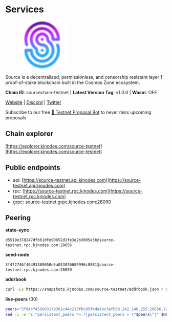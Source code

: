 # Services

<figure><img src="https://raw.githubusercontent.com/kj89/cosmos-images/main/logos/source.png" width="150" alt=""><figcaption></figcaption></figure>

Source is a decentralized, permissionless, and censorship resistant layer 1 proof-of-stake blockchain built in the Cosmos Zone ecosystem.

**Chain ID**: sourcechain-testnet | **Latest Version Tag**: v1.0.0 | **Wasm**: OFF

[Website](https://www.sourceprotocol.io/) | [Discord](https://discord.io/SourceProtocol) | [Twitter](https://www.twitter.com/sourceprotocol_)



Subscribe to our free [🤖 Testnet Proposal Bot](https://t.me/kjnodes_testnet_proposal_bot) to never miss upcoming proposals


## Chain explorer
[https://explorer.kjnodes.com/source-testnet](https://explorer.kjnodes.com/source-testnet)

## Public endpoints

* api: [https://source-testnet.api.kjnodes.com](https://source-testnet.api.kjnodes.com)
* rpc: [https://source-testnet.rpc.kjnodes.com](https://source-testnet.rpc.kjnodes.com)
* grpc: source-testnet.grpc.kjnodes.com:28090

## Peering

**state-sync**

```text
d5519e378247dfb61dfe90652d1fe3e2b3005a5b@source-testnet.rpc.kjnodes.com:28656
```

**seed-node**

```text
3f472746f46493309650e5a033076689996c8881@source-testnet.rpc.kjnodes.com:28659
```

**addrbook**
```bash
curl -Ls https://snapshots.kjnodes.com/source-testnet/addrbook.json > $HOME/.source/config/addrbook.json
```

**live-peers** (30)
```bash
peers="5f94cf456803179361c44c213fbc95f4da1bc3af@38.242.146.255:26656,7a288e8d085b5aad8d43b0c6e6dbb8498588c206@5.182.17.164:26656,03d324b03078e3bd38c7c7550988362d11106ce4@135.181.198.246:26656,cba9a7c35b554596577e9708d405eb83b1f2a6d2@65.21.248.172:26656,8b75c926d4060560dbbead7d8b0300b7b411ff9b@5.252.193.133:26656,b99c46a83e72280ccdb81994fd60b9b1cc74b1ab@84.21.171.142:26656,d5519e378247dfb61dfe90652d1fe3e2b3005a5b@65.109.68.190:28656,5755422056c55063f76e4dd0c4245904640ec34b@135.181.149.90:26656,bdf9b6ad38b803358e7fd99f35b14795ebcd8144@190.2.155.67:29656,a9e8376ba9309bdcf5d6ed00e8960d70a03bb3f2@213.202.218.28:26656,cac254555deea35a70c821abd7f3e7db47a46d55@65.109.92.241:20056,b02e2bd359623aeee2d4fad94d37af8b064508f6@167.235.224.141:26656,9d16b552697cdce3c8b4f23de53708533d99bc59@165.232.144.133:26656,f22864303a45c1f22cdb00f8cfc7f914d18fce9c@135.181.20.30:26656,d960215e0788fcfc04b9e2e824e5751bf1efe7fc@65.108.82.152:26656,fabc85731f628d8dd1cb20c865c36832ea624772@65.108.88.28:26656,15c65fbabe23372894ba44ee1605276956f8773e@65.109.90.162:26656,2d7b4d18b31b6191e51c2b6641ba6ece814d8aa9@167.235.142.255:26656,7ae84d14c6d12d69b176286dced2746bff483ca8@135.181.178.53:36656,492d7c007dd37f05d2b469865685eb9e4460a379@35.87.85.162:26656,8bf33f58eb977d2a3e8b3159e2949221201044d8@65.109.88.180:26656,cb09ec2e5dc91beaa3d05c79a0a8d6c30fffcc59@65.108.78.101:26656,dd5caa2f3aa0dc1c7491ef21a446363d44b9305c@66.94.125.124:26656,a03f76044c11ae4e6395413745f78ef2a39d5c07@165.232.42.205:26656,4ede26dd5fbb87bd9dba462fe2c3c3e39e15c8f2@207.180.224.128:46656,c0dd01d86ed19becc998874a6a2152513b41f34d@45.84.138.66:28656,9d9c3395668039f7e2109d3be690a97dbb3e9611@194.163.156.184:26656,c11b85deb59574812a7e6b9d6181df36bef15d2f@65.108.105.48:27656,0dd9790904c76aee0822dc766468dd67ba5ec0e7@51.81.57.80:10156,46ae715de3bcf284ff997b841e6e82f279e3654f@154.26.153.179:26656"
sed -i -e "s|^persistent_peers *=.*|persistent_peers = \"$peers\"|" $HOME/.source/config/config.toml
```
